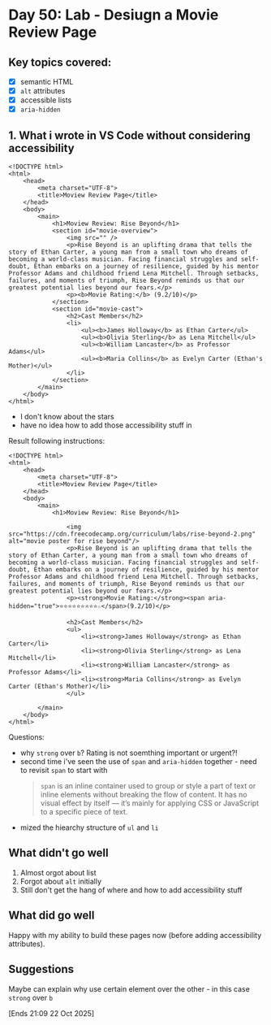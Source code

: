 # Day 50: Lab - Desiugn a Movie Review Page

## Key topics covered:
- [x] semantic HTML
- [x] `alt` attributes
- [x] accessible lists
- [x] `aria-hidden`

## 1. What i wrote in VS Code without considering accessibility
```
<!DOCTYPE html>
<html>
    <head>
        <meta charset="UTF-8">
        <title>Moview Review Page</title>
    </head>
    <body>
        <main>
            <h1>Moview Review: Rise Beyond</h1>
            <section id="movie-overview">
                <img src="" />
                <p>Rise Beyond is an uplifting drama that tells the story of Ethan Carter, a young man from a small town who dreams of becoming a world-class musician. Facing financial struggles and self-doubt, Ethan embarks on a journey of resilience, guided by his mentor Professor Adams and childhood friend Lena Mitchell. Through setbacks, failures, and moments of triumph, Rise Beyond reminds us that our greatest potential lies beyond our fears.</p>
                <p><b>Movie Rating:</b> (9.2/10)</p>
            </section>
            <section id="movie-cast">
                <h2>Cast Members</h2>
                <li>
                    <ul><b>James Holloway</b> as Ethan Carter</ul>
                    <ul><b>Olivia Sterling</b> as Lena Mitchell</ul>
                    <ul><b>William Lancaster</b> as Professor Adams</ul>
                    <ul><b>Maria Collins</b> as Evelyn Carter (Ethan's Mother)</ul>
                </li>
            </section>
        </main>
    </body>
</html>
```
- I don't know about the stars
- have no idea how to add those accessibility stuff in

Result following instructions:
```
<!DOCTYPE html>
<html>
    <head>
        <meta charset="UTF-8">
        <title>Moview Review Page</title>
    </head>
    <body>
        <main>
            <h1>Moview Review: Rise Beyond</h1>

                <img src="https://cdn.freecodecamp.org/curriculum/labs/rise-beyond-2.png" alt="movie poster for rise beyond"/>
                <p>Rise Beyond is an uplifting drama that tells the story of Ethan Carter, a young man from a small town who dreams of becoming a world-class musician. Facing financial struggles and self-doubt, Ethan embarks on a journey of resilience, guided by his mentor Professor Adams and childhood friend Lena Mitchell. Through setbacks, failures, and moments of triumph, Rise Beyond reminds us that our greatest potential lies beyond our fears.</p>
                <p><strong>Movie Rating:</strong><span aria-hidden="true">⭐⭐⭐⭐⭐⭐⭐⭐⭐☆</span>(9.2/10)</p>

                <h2>Cast Members</h2>
                <ul>
                    <li><strong>James Holloway</strong> as Ethan Carter</li>
                    <li><strong>Olivia Sterling</strong> as Lena Mitchell</li>
                    <li><strong>William Lancaster</strong> as Professor Adams</li>
                    <li><strong>Maria Collins</strong> as Evelyn Carter (Ethan's Mother)</li>
                </ul>

        </main>
    </body>
</html>
```
Questions:
- why `strong` over `b`? Rating is not soemthing important or urgent?!
- second time i've seen the use of `span` and `aria-hidden` together - need to revisit `span` to start with
  > `span` is an inline container used to group or style a part of text or inline elements without breaking the flow of content. It has no visual effect by itself — it’s mainly for applying CSS or JavaScript to a specific piece of text. 
- mized the hiearchy structure of `ul` and `li`


## What didn't go well
1. Almost orgot about list
2. Forgot about `alt` initially
3. Still don't get the hang of where and how to add accessibility stuff

## What did go well
Happy with my ability to build these pages now (before adding accessibility attributes).

## Suggestions
Maybe can explain why use certain element over the other - in this case `strong` over `b`

[Ends 21:09 22 Oct 2025]
